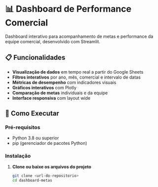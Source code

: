 # 📊 Dashboard de Performance Comercial

Dashboard interativo para acompanhamento de metas e performance da equipe comercial, desenvolvido com Streamlit.

## 📋 Funcionalidades

- **Visualização de dados** em tempo real a partir do Google Sheets
- **Filtros interativos** por ano, mês, comercial e intervalo de datas
- **Métricas de desempenho** com indicadores visuais
- **Gráficos interativos** com Plotly
- **Comparação de metas** individuais e da equipe
- **Interface responsiva** com layout wide

## 🚀 Como Executar

### Pré-requisitos

- Python 3.8 ou superior
- pip (gerenciador de pacotes Python)

### Instalação

1. **Clone ou baixe os arquivos do projeto**
   ```bash
   git clone <url-do-repositorio>
   cd dashboard-metas